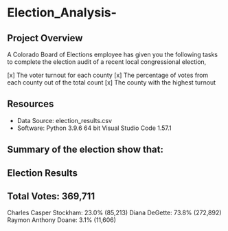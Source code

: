 # Election_Analysis-

## Project Overview 
A Colorado Board of Elections employee has given you the following tasks to complete the election audit of a recent local congressional election,  

[x] The voter turnout for each county
[x] The percentage of votes from each county out of the total count
[x] The county with the highest turnout

## Resources 
- Data Source: election_results.csv
- Software: Python 3.9.6 64 bit Visual Studio Code 1.57.1

## Summary of the election show that: 

Election Results
-------------------------
Total Votes: 369,711
-------------------------
Charles Casper Stockham: 23.0% (85,213)
Diana DeGette: 73.8% (272,892)
Raymon Anthony Doane: 3.1% (11,606)

